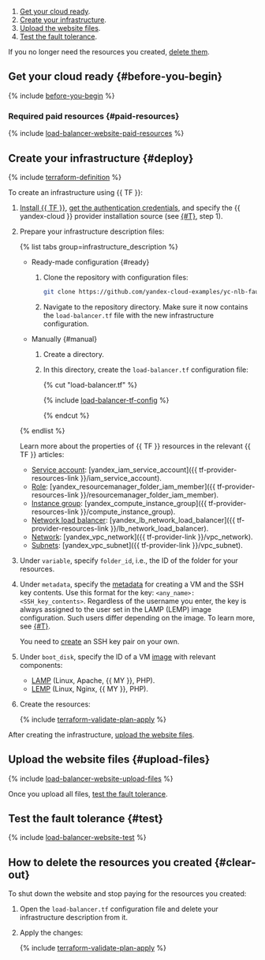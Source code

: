 1. [Get your cloud ready](#before-you-begin).
1. [Create your infrastructure](#deploy).
1. [Upload the website files](#upload-files).
1. [Test the fault tolerance](#test).

If you no longer need the resources you created, [delete them](#clear-out).

## Get your cloud ready {#before-you-begin}

{% include [before-you-begin](../_tutorials_includes/before-you-begin.md) %}


### Required paid resources {#paid-resources}

{% include [load-balancer-website-paid-resources](../_tutorials_includes/load-balancer-website/paid-resources.md) %}


## Create your infrastructure {#deploy}

{% include [terraform-definition](../_tutorials_includes/terraform-definition.md) %}

To create an infrastructure using {{ TF }}:

1. [Install {{ TF }}](../../tutorials/infrastructure-management/terraform-quickstart.md#install-terraform), [get the authentication credentials](../../tutorials/infrastructure-management/terraform-quickstart.md#get-credentials), and specify the {{ yandex-cloud }} provider installation source (see [{#T}](../../tutorials/infrastructure-management/terraform-quickstart.md#configure-provider), step 1).
1. Prepare your infrastructure description files:

    {% list tabs group=infrastructure_description %}

    - Ready-made configuration {#ready}

      1. Clone the repository with configuration files:

         ```bash
         git clone https://github.com/yandex-cloud-examples/yc-nlb-fault-tolerant-site.git
         ```

      1. Navigate to the repository directory. Make sure it now contains the `load-balancer.tf` file with the new infrastructure configuration.

    - Manually {#manual}

      1. Create a directory.
      1. In this directory, create the `load-balancer.tf` configuration file:

          {% cut "load-balancer.tf" %}

          {% include [load-balancer-tf-config](../../_includes/web/load-balancer-tf-config.md) %}

          {% endcut %}

    {% endlist %}

    Learn more about the properties of {{ TF }} resources in the relevant {{ TF }} articles:

    * [Service account](../../iam/concepts/users/service-accounts.md): [yandex_iam_service_account]({{ tf-provider-resources-link }}/iam_service_account).
    * [Role](../../iam/concepts/access-control/roles.md): [yandex_resourcemanager_folder_iam_member]({{ tf-provider-resources-link }}/resourcemanager_folder_iam_member).
    * [Instance group](../../compute/concepts/instance-groups/index.md): [yandex_compute_instance_group]({{ tf-provider-resources-link }}/compute_instance_group).
    * [Network load balancer](../../network-load-balancer/concepts/index.md): [yandex_lb_network_load_balancer]({{ tf-provider-resources-link }}/lb_network_load_balancer).
    * [Network](../../vpc/concepts/network.md#network): [yandex_vpc_network]({{ tf-provider-link }}/vpc_network).
    * [Subnets](../../vpc/concepts/network.md#subnet): [yandex_vpc_subnet]({{ tf-provider-link }}/vpc_subnet).


1. Under `variable`, specify `folder_id`, i.e., the ID of the folder for your resources.
1. Under `metadata`, specify the [metadata](../../compute/concepts/vm-metadata.md) for creating a VM and the SSH key contents. Use this format for the key: `<any_name>:<SSH_key_contents>`. Regardless of the username you enter, the key is always assigned to the user set in the LAMP (LEMP) image configuration. Such users differ depending on the image. To learn more, see [{#T}](../../compute/concepts/metadata/public-image-keys.md).

    You need to [create](../../compute/operations/vm-connect/ssh.md) an SSH key pair on your own.

1. Under `boot_disk`, specify the ID of a VM [image](../../compute/operations/images-with-pre-installed-software/get-list.md) with relevant components:

    * [LAMP](/marketplace/products/yc/lamp) (Linux, Apache, {{ MY }}, PHP).
    * [LEMP](/marketplace/products/yc/lemp) (Linux, Nginx, {{ MY }}, PHP).

1. Create the resources:

    {% include [terraform-validate-plan-apply](../_tutorials_includes/terraform-validate-plan-apply.md) %}

After creating the infrastructure, [upload the website files](#upload-files).


## Upload the website files {#upload-files}

{% include [load-balancer-website-upload-files](../_tutorials_includes/load-balancer-website/upload-files.md) %}

Once you upload all files, [test the fault tolerance](#test).


## Test the fault tolerance {#test}

{% include [load-balancer-website-test](../_tutorials_includes/load-balancer-website/test.md) %}


## How to delete the resources you created {#clear-out}

To shut down the website and stop paying for the resources you created:

1. Open the `load-balancer.tf` configuration file and delete your infrastructure description from it.
1. Apply the changes:

    {% include [terraform-validate-plan-apply](../_tutorials_includes/terraform-validate-plan-apply.md) %}
